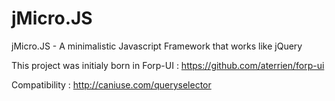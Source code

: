 jMicro.JS
=========

jMicro.JS - A minimalistic Javascript Framework that works like jQuery

This project was initialy born in Forp-UI :
https://github.com/aterrien/forp-ui

Compatibility :
http://caniuse.com/queryselector
